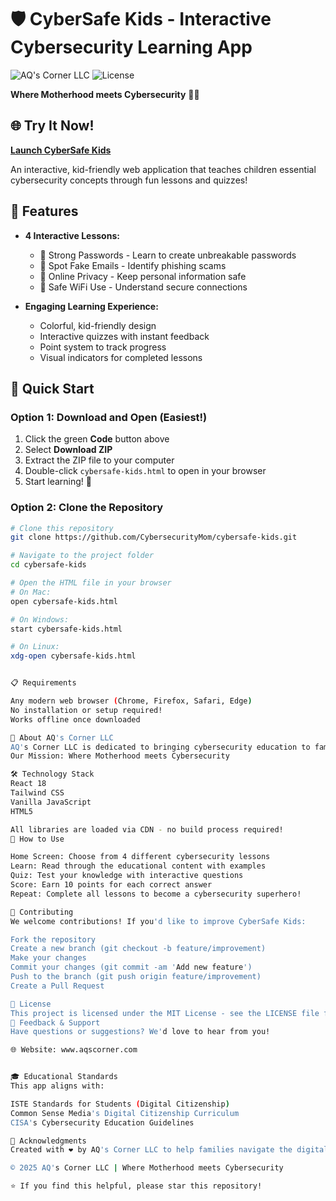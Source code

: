 # 🛡️ CyberSafe Kids - Interactive Cybersecurity Learning App

![AQ's Corner LLC](https://img.shields.io/badge/AQ's%20Corner%20LLC-Cybersecurity%20Education-E967B8)
![License](https://img.shields.io/badge/license-MIT-blue)

**Where Motherhood meets Cybersecurity** 💙💗

## 🌐 Try It Now!
**[Launch CyberSafe Kids](https://cybersecuritymom.github.io/cybersafe-kids/cybersafe-kids.html)**

An interactive, kid-friendly web application that teaches children essential cybersecurity concepts through fun lessons and quizzes!

## 🌟 Features

- **4 Interactive Lessons:**
  - 🔐 Strong Passwords - Learn to create unbreakable passwords
  - 🎣 Spot Fake Emails - Identify phishing scams
  - 👀 Online Privacy - Keep personal information safe
  - 📶 Safe WiFi Use - Understand secure connections

- **Engaging Learning Experience:**
  - Colorful, kid-friendly design
  - Interactive quizzes with instant feedback
  - Point system to track progress
  - Visual indicators for completed lessons

## 🚀 Quick Start

### Option 1: Download and Open (Easiest!)

1. Click the green **Code** button above
2. Select **Download ZIP**
3. Extract the ZIP file to your computer
4. Double-click `cybersafe-kids.html` to open in your browser
5. Start learning! 🎉

### Option 2: Clone the Repository
```bash
# Clone this repository
git clone https://github.com/CybersecurityMom/cybersafe-kids.git

# Navigate to the project folder
cd cybersafe-kids

# Open the HTML file in your browser
# On Mac:
open cybersafe-kids.html

# On Windows:
start cybersafe-kids.html

# On Linux:
xdg-open cybersafe-kids.html


📋 Requirements

Any modern web browser (Chrome, Firefox, Safari, Edge)
No installation or setup required!
Works offline once downloaded

🎨 About AQ's Corner LLC
AQ's Corner LLC is dedicated to bringing cybersecurity education to families. We believe that learning about online safety should be fun, engaging, and accessible to everyone.
Our Mission: Where Motherhood meets Cybersecurity

🛠️ Technology Stack
React 18
Tailwind CSS
Vanilla JavaScript
HTML5

All libraries are loaded via CDN - no build process required!
📖 How to Use

Home Screen: Choose from 4 different cybersecurity lessons
Learn: Read through the educational content with examples
Quiz: Test your knowledge with interactive questions
Score: Earn 10 points for each correct answer
Repeat: Complete all lessons to become a cybersecurity superhero!

🤝 Contributing
We welcome contributions! If you'd like to improve CyberSafe Kids:

Fork the repository
Create a new branch (git checkout -b feature/improvement)
Make your changes
Commit your changes (git commit -am 'Add new feature')
Push to the branch (git push origin feature/improvement)
Create a Pull Request

📝 License
This project is licensed under the MIT License - see the LICENSE file for details.
💬 Feedback & Support
Have questions or suggestions? We'd love to hear from you!

🌐 Website: www.aqscorner.com


🎓 Educational Standards
This app aligns with:

ISTE Standards for Students (Digital Citizenship)
Common Sense Media's Digital Citizenship Curriculum
CISA's Cybersecurity Education Guidelines

🙏 Acknowledgments
Created with ❤️ by AQ's Corner LLC to help families navigate the digital world safely.

© 2025 AQ's Corner LLC | Where Motherhood meets Cybersecurity

⭐ If you find this helpful, please star this repository!
